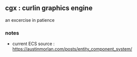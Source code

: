 ## cgx : curlin graphics engine

an excercise in patience


### notes
 
- current ECS source : https://austinmorlan.com/posts/entity_component_system/
